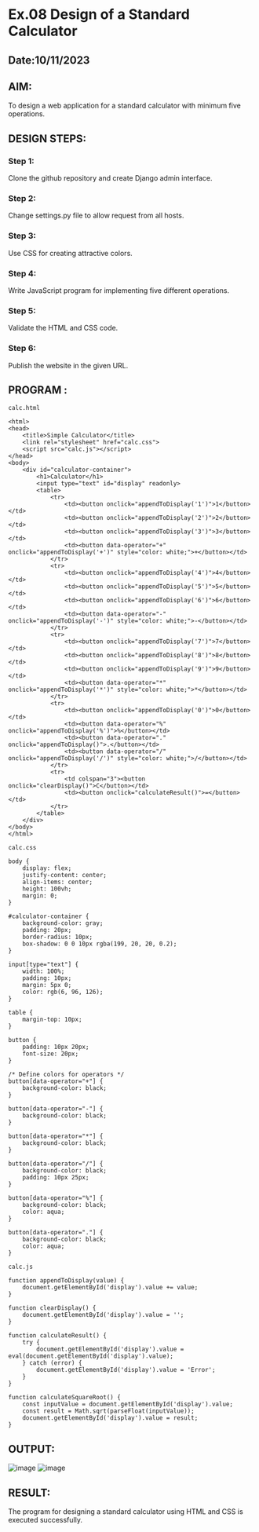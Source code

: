 # Ex.08 Design of a Standard Calculator
## Date:10/11/2023

## AIM:
To design a web application for a standard calculator with minimum five operations.

## DESIGN STEPS:

### Step 1:
Clone the github repository and create Django admin interface.

### Step 2:
Change settings.py file to allow request from all hosts.

### Step 3:
Use CSS for creating attractive colors.

### Step 4:
Write JavaScript program for implementing five different operations.

### Step 5:
Validate the HTML and CSS code.

### Step 6:
Publish the website in the given URL.

## PROGRAM :
```
calc.html

<html>
<head>
    <title>Simple Calculator</title>
    <link rel="stylesheet" href="calc.css">
    <script src="calc.js"></script>
</head>
<body>
    <div id="calculator-container">
        <h1>Calculator</h1>
        <input type="text" id="display" readonly>
        <table>
            <tr>
                <td><button onclick="appendToDisplay('1')">1</button></td>
                <td><button onclick="appendToDisplay('2')">2</button></td>
                <td><button onclick="appendToDisplay('3')">3</button></td>
                <td><button data-operator="+" onclick="appendToDisplay('+')" style="color: white;">+</button></td>
            </tr>
            <tr>
                <td><button onclick="appendToDisplay('4')">4</button></td>
                <td><button onclick="appendToDisplay('5')">5</button></td>
                <td><button onclick="appendToDisplay('6')">6</button></td>
                <td><button data-operator="-" onclick="appendToDisplay('-')" style="color: white;">-</button></td>
            </tr>
            <tr>
                <td><button onclick="appendToDisplay('7')">7</button></td>
                <td><button onclick="appendToDisplay('8')">8</button></td>
                <td><button onclick="appendToDisplay('9')">9</button></td>
                <td><button data-operator="*" onclick="appendToDisplay('*')" style="color: white;">*</button></td>
            </tr>
            <tr>
                <td><button onclick="appendToDisplay('0')">0</button></td>
                <td><button data-operator="%" onclick="appendToDisplay('%')">%</button></td>
                <td><button data-operator="." onclick="appendToDisplay()">.</button></td>
                <td><button data-operator="/" onclick="appendToDisplay('/')" style="color: white;">/</button></td>
            </tr>
            <tr>
                <td colspan="3"><button onclick="clearDisplay()">C</button></td>
                <td><button onclick="calculateResult()">=</button></td>
            </tr>
        </table>
    </div>
</body>
</html>

calc.css

body {
    display: flex;
    justify-content: center;
    align-items: center;
    height: 100vh;
    margin: 0;
}

#calculator-container {
    background-color: gray;
    padding: 20px;
    border-radius: 10px;
    box-shadow: 0 0 10px rgba(199, 20, 20, 0.2);
}

input[type="text"] {
    width: 100%;
    padding: 10px;
    margin: 5px 0;
    color: rgb(6, 96, 126); 
}

table {
    margin-top: 10px;
}

button {
    padding: 10px 20px;
    font-size: 20px;
}

/* Define colors for operators */
button[data-operator="+"] {
    background-color: black;
}

button[data-operator="-"] {
    background-color: black;
}

button[data-operator="*"] {
    background-color: black;
}

button[data-operator="/"] {
    background-color: black;
    padding: 10px 25px;
}

button[data-operator="%"] {
    background-color: black;
    color: aqua;
}

button[data-operator="."] {
    background-color: black;
    color: aqua;
}

calc.js 

function appendToDisplay(value) {
    document.getElementById('display').value += value;
}

function clearDisplay() {
    document.getElementById('display').value = '';
}

function calculateResult() {
    try {
        document.getElementById('display').value = eval(document.getElementById('display').value);
    } catch (error) {
        document.getElementById('display').value = 'Error';
    }
}

function calculateSquareRoot() {
    const inputValue = document.getElementById('display').value;
    const result = Math.sqrt(parseFloat(inputValue));
    document.getElementById('display').value = result;
}

```
## OUTPUT:
![image](https://github.com/Boobeshkrishna/Calc/assets/141472052/4737922e-1625-43cd-903e-c16819df1d9f)
![image](https://github.com/Boobeshkrishna/Calc/assets/141472052/4f918787-4907-4b6e-9eff-57d07fa15f3e)

## RESULT:
The program for designing a standard calculator using HTML and CSS is executed successfully.
